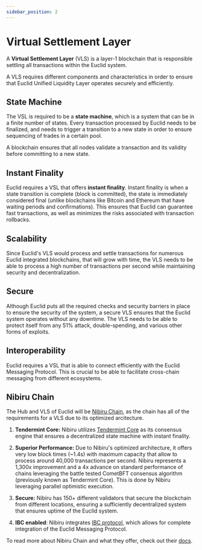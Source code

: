 ```yaml
---
sidebar_position: 2
---
```


# Virtual Settlement Layer

A **Virtual Settlement Layer** (VLS) is a layer-1 blockchain that is responsible settling all transactions within the Euclid system.  

A VLS requires different components and characteristics in order to ensure that Euclid Unified Liquidity Layer operates securely and efficiently.

## State Machine 

The VSL is required to be a **state machine**, which is a system that can be in a finite number of states. Every transaction processed by Euclid needs to be finalized, and needs to trigger a transition to a new state in order to ensure sequencing of trades in a certain pool.

A blockchain ensures that all nodes validate a transaction and its validity before committing to a new state.

## Instant Finality

Euclid requires a VSL that offers **instant finality**. Instant finality is when a state transition is complete (block is committed), the state is immediately considered final (unlike blockchains like Bitcoin and Ethereum that have waiting periods and confirmations). This ensures that Euclid can guarantee fast transactions, as well as minimizes the risks associated with transaction rollbacks.

## Scalability 

Since Euclid's VLS would process and settle transactions for numerous Euclid integrated blockchains, that will grow with time, the VLS needs to be able to process a high number of transactions per second while maintaining security and decentralization. 

## Secure 

Although Euclid puts all the required checks and security barriers in place to ensure the security of the system, a secure VLS ensures that the Euclid system operates without any downtime. The VLS needs to be able to protect itself from any 51% attack, double-spending, and various other forms of exploits.

## Interoperability

Euclid requires a VSL that is able to connect efficiently with the Euclid Messaging Protocol. This is crucial to be able to facilitate cross-chain messaging from different ecosystems.

## Nibiru Chain

The Hub and VLS of Euclid will be [Nibiru Chain](https://www.nibiru.fi), as the chain has all of the requirements for a VLS due to its optimized arcitecture.

1. **Tendermint Core:** Nibiru utilizes [Tendermint Core](https://tendermint.com/core/) as its consensus engine that ensures a decentralized state machine with instant finality.

2. **Superior Performance:** Due to Nibiru's optimized architecture, it offers very low block times (~1.4s) with maximum capacity that allow to process around 40,000 transactions per second. Nibiru represents a 1,300x improvement and a 4x advance on standard performance of chains leveraging the battle tested CometBFT consensus algorithm (previously known as Tendermint Core). This is done by Nibiru leveraging parallel optimistic execution.

3. **Secure:** Nibiru has 150+ different validators that secure the blockchain from different locations, ensuring a sufficiently decentralized system that ensures uptime of the Euclid system. 

4. **IBC enabled**: Nibiru integrates [IBC protocol](https://www.ibcprotocol.dev/), which allows for complete integration of the Euclid Messaging Protocol.

To read more about Nibiru Chain and what they offer, check out their [docs](https://nibiru.fi/docs).